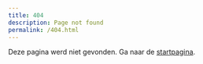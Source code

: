 ```yaml
---
title: 404
description: Page not found
permalink: /404.html
---
```


Deze pagina werd niet gevonden. Ga naar de [startpagina](/).
